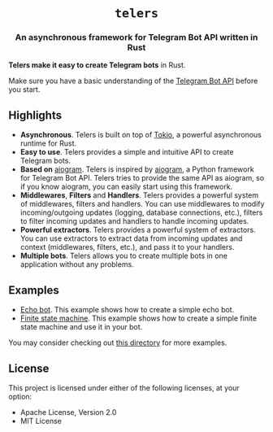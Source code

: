 <div align="center">

<h1><code>telers</code></h1>

<h3>
An asynchronous framework for Telegram Bot API written in Rust
</h3>

</div>

</p>

<b>Telers make it easy to create Telegram bots</b> in Rust.

Make sure you have a basic understanding of the [Telegram Bot API](https://core.telegram.org/bots/api) before you start.

## Highlights
 - **Asynchronous**. Telers is built on top of [Tokio](https://tokio.rs/), a powerful asynchronous runtime for Rust.
 - **Easy to use**. Telers provides a simple and intuitive API to create Telegram bots.
 - **Based on** [aiogram](https://github.com/aiogram/aiogram). Telers is inspired by [aiogram](https://github.com/aiogram/aiogram), a Python framework for Telegram Bot API. Telers tries to provide the same API as aiogram, so if you know aiogram, you can easily start using this framework.
 - **Middlewares**, **Filters** and **Handlers**. Telers provides a powerful system of middlewares, filters and handlers. You can use middlewares to modify incoming/outgoing updates (logging, database connections, etc.), filters to filter incoming updates and handlers to handle incoming updates.
 - **Powerful extractors**. Telers provides a powerful system of extractors. You can use extractors to extract data from incoming updates and context (middlewares, filters, etc.), and pass it to your handlers.
 - **Multiple bots**. Telers allows you to create multiple bots in one application without any problems.

## Examples
 - [Echo bot](examples/echo_bot). This example shows how to create a simple echo bot.
 - [Finite state machine](examples/finite_state_machine). This example shows how to create a simple finite state machine and use it in your bot.

You may consider checking out [this directory](examples) for more examples.

## License
This project is licensed under either of the following licenses, at your option:
 - Apache License, Version 2.0
 - MIT License

